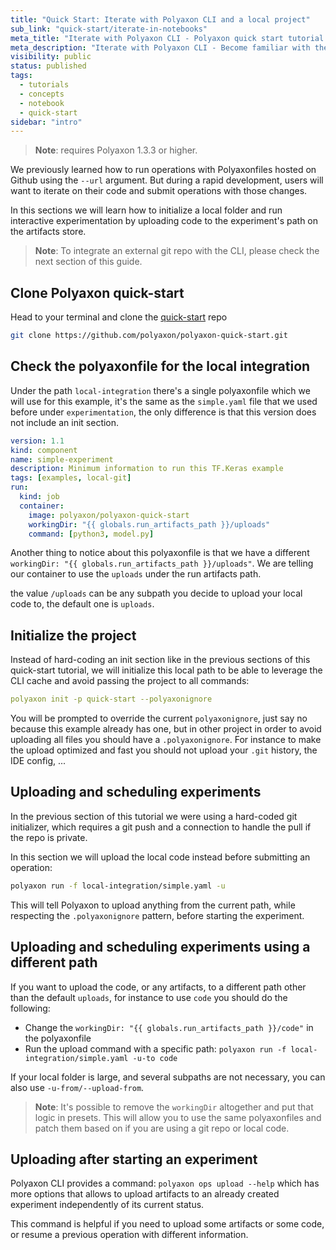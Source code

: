 ```yaml
---
title: "Quick Start: Iterate with Polyaxon CLI and a local project"
sub_link: "quick-start/iterate-in-notebooks"
meta_title: "Iterate with Polyaxon CLI - Polyaxon quick start tutorial - Core Concepts"
meta_description: "Iterate with Polyaxon CLI - Become familiar with the ecosystem of Polyaxon tools with a top-level overview and useful links to get you started."
visibility: public
status: published
tags:
  - tutorials
  - concepts
  - notebook
  - quick-start
sidebar: "intro"
---
```


> **Note**: requires Polyaxon 1.3.3 or higher.

We previously learned how to run operations with Polyaxonfiles hosted on Github using the `--url` argument.
But during a rapid development, users will want to iterate on their code and submit operations with those changes.

In this sections we will learn how to initialize a local folder and run interactive experimentation by uploading code to the experiment's path on the artifacts store.

> **Note**: To integrate an external git repo with the CLI, please check the next section of this guide. 

## Clone Polyaxon quick-start

Head to your terminal and clone the [quick-start](https://github.com/polyaxon/polyaxon-quick-start) repo

```bash
git clone https://github.com/polyaxon/polyaxon-quick-start.git
```

## Check the polyaxonfile for the local integration

Under the path `local-integration` there's a single polyaxonfile which we will use for this example, it's the same as the `simple.yaml` file that we used before under `experimentation`,
the only difference is that this version does not include an init section.

```yaml
version: 1.1
kind: component
name: simple-experiment
description: Minimum information to run this TF.Keras example
tags: [examples, local-git]
run:
  kind: job
  container:
    image: polyaxon/polyaxon-quick-start
    workingDir: "{{ globals.run_artifacts_path }}/uploads"
    command: [python3, model.py]
```

Another thing to notice about this polyaxonfile is that we have a different `workingDir: "{{ globals.run_artifacts_path }}/uploads"`.
We are telling our container to use the `uploads` under the run artifacts path.

the value `/uploads` can be any subpath you decide to upload your local code to, the default one is `uploads`.

## Initialize the project

Instead of hard-coding an init section like in the previous sections of this quick-start tutorial, 
we will initialize this local path to be able to leverage the CLI cache and avoid passing the project to all commands:

```yaml
polyaxon init -p quick-start --polyaxonignore
```

You will be prompted to override the current `polyaxonignore`, just say no because this example already has one, 
but in other project in order to avoid uploading all files you should have a `.polyaxonignore`. 
For instance to make the upload optimized and fast you should not upload your `.git` history, the IDE config, ... 

## Uploading and scheduling experiments

In the previous section of this tutorial we were using a hard-coded git initializer, which requires a git push and a connection to handle the pull if the repo is private.
 
In this section we will upload the local code instead before submitting an operation:

```bash
polyaxon run -f local-integration/simple.yaml -u
```

This will tell Polyaxon to upload anything from the current path, while respecting the `.polyaxonignore` pattern, before starting the experiment.

## Uploading and scheduling experiments using a different path

If you want to upload the code, or any artifacts, to a different path other than the default `uploads`, 
for instance to use `code` you should do the following:

 * Change the `workingDir: "{{ globals.run_artifacts_path }}/code"` in the polyaxonfile
 * Run the upload command with a specific path: `polyaxon run -f local-integration/simple.yaml -u-to code`
 
If your local folder is large, and several subpaths are not necessary, you can also use `-u-from/--upload-from`.

> **Note**: It's possible to remove the `workingDir` altogether and put that logic in presets.
> This will allow you to use the same polyaxonfiles and patch them based on if you are using a git repo or local code. 

## Uploading after starting an experiment

Polyaxon CLI provides a command: `polyaxon ops upload --help` which has more options that allows to upload artifacts to an already created experiment independently of its current status.

This command is helpful if you need to upload some artifacts or some code, or resume a previous operation with different information.
